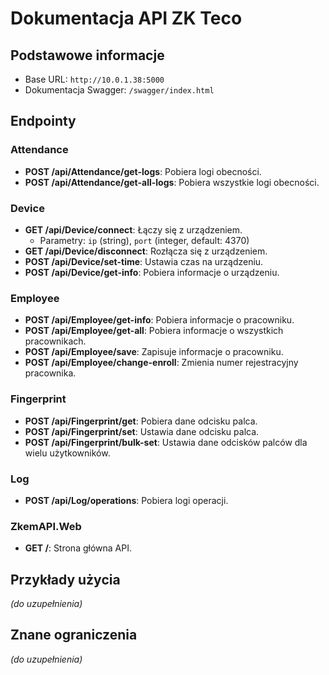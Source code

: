 # Dokumentacja API ZK Teco

## Podstawowe informacje
- Base URL: `http://10.0.1.38:5000`
- Dokumentacja Swagger: `/swagger/index.html`

## Endpointy

### Attendance
- **POST /api/Attendance/get-logs**: Pobiera logi obecności.
- **POST /api/Attendance/get-all-logs**: Pobiera wszystkie logi obecności.

### Device
- **GET /api/Device/connect**: Łączy się z urządzeniem.
  - Parametry: `ip` (string), `port` (integer, default: 4370)
- **GET /api/Device/disconnect**: Rozłącza się z urządzeniem.
- **POST /api/Device/set-time**: Ustawia czas na urządzeniu.
- **POST /api/Device/get-info**: Pobiera informacje o urządzeniu.

### Employee
- **POST /api/Employee/get-info**: Pobiera informacje o pracowniku.
- **POST /api/Employee/get-all**: Pobiera informacje o wszystkich pracownikach.
- **POST /api/Employee/save**: Zapisuje informacje o pracowniku.
- **POST /api/Employee/change-enroll**: Zmienia numer rejestracyjny pracownika.

### Fingerprint
- **POST /api/Fingerprint/get**: Pobiera dane odcisku palca.
- **POST /api/Fingerprint/set**: Ustawia dane odcisku palca.
- **POST /api/Fingerprint/bulk-set**: Ustawia dane odcisków palców dla wielu użytkowników.

### Log
- **POST /api/Log/operations**: Pobiera logi operacji.

### ZkemAPI.Web
- **GET /**: Strona główna API.

## Przykłady użycia
*(do uzupełnienia)*

## Znane ograniczenia
*(do uzupełnienia)* 